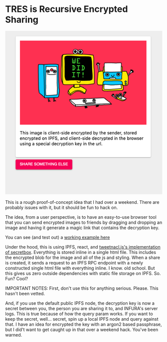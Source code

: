 # TRES is Recursive Encrypted Sharing

![TRES](we-did-it.png)

This is a rough proof-of-concept idea that I had over a weekend. There are probably issues with it, but it should be fun to hack on.

The idea, from a user perspective, is to have an easy-to-use browser tool that you can send encrypted images to friends by dragging and dropping an image and having it generate a magic link that contains the decryption key.

You can see (and test out) a [working example here](https://bafybeigvzpdagaddye4q6xv75faznjxzjxpbgtbbzf3qmgif4wqkilirly.ipfs.infura-ipfs.io/?k=OpfnLQRsHerG785IJ9RQyUcWRGF0umlraQ_bc9t06Vc=)

Under the hood, this is using IPFS, react, and [tweetnacl.js's implementation of secretbox](https://tweetnacl.js.org/#/). Everything is stored inline in a single html file. This includes the encrypted blob for the image and all of the js and styling. When a share is created, it sends a request to an IPFS RPC endpoint with a newly constructed single html file with everything inline. I know. old school. But this gives us zero outside dependencies with static file storage on IPFS. So. Fun? Cool?

IMPORTANT NOTES:
First, don't use this for anything serious. Please. This hasn't been vetted.

And, if you use the default public IPFS node, the decryption key is now a secret between you, the person you are sharing it to, and INFURA's server logs. This is true because of how the query param works. If you want to keep the secret, well... secret, spin up a local IPFS node and query against that. I have an idea for encrypted the key with an argon2 based passphrase, but I did't want to get caught up in that over a weekend hack. You've been warned.